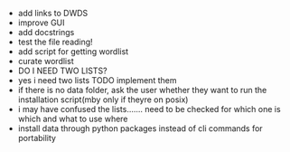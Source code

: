 - add links to DWDS
- improve GUI
- add docstrings
- test the file reading!
- add script for getting wordlist
- curate wordlist
- DO I NEED TWO LISTS?
- yes i need two lists TODO implement them
-  if there is no data folder, ask the user whether they want to run the installation script(mby only if theyre on posix)
- i may have confused the lists....... need to be checked for which one is which and what to use where
- install data through python packages instead of cli commands for portability
 